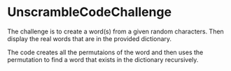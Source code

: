 # UnscrambleCodeChallenge
The challenge is to create a word(s) from a given random characters. Then display the real words that are in the provided dictionary.

The code creates all the permutaions of the word and then uses the permutation to find a word that exists in the dictionary recursively.
